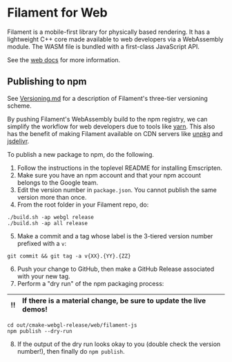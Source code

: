 # Filament for Web

Filament is a mobile-first library for physically based rendering. It has a lightweight C++ core
made available to web developers via a WebAssembly module. The WASM file is bundled with a
first-class JavaScript API.

See the [web docs](https://github.com/google/filament/tree/main/web/docs) for more information.

## Publishing to npm

See [Versioning.md](https://github.com/google/filament/blob/main/filament/docs/Versioning.md)
for a description of Filament's three-tier versioning scheme.

By pushing Filament's WebAssembly build to the npm registry, we can simplify the workflow for web
developers due to tools like [yarn]. This also has the benefit of making Filament available on CDN
servers like [unpkg] and [jsdelivr].

To publish a new package to npm, do the following.

1. Follow the instructions in the toplevel README for installing Emscripten.
2. Make sure you have an npm account and that your npm account belongs to the Google team.
3. Edit the version number in `package.json`. You cannot publish the same version more than once.
4. From the root folder in your Filament repo, do:
```
./build.sh -ap webgl release
./build.sh -ap all release
```
5. Make a commit and a tag whose label is the 3-tiered version number prefixed with a `v`:
```
git commit && git tag -a v{XX}.{YY}.{ZZ}
```
6. Push your change to GitHub, then make a GitHub Release associated with your new tag.
7. Perform a "dry run" of the npm packaging process:

:bangbang: | If there is a material change, be sure to update the live demos!
:---: | :---

```
cd out/cmake-webgl-release/web/filament-js
npm publish --dry-run
```
8. If the output of the dry run looks okay to you (double check the version number!), then finally
do `npm publish`.

[yarn]: https://yarnpkg.com
[unpkg]: https://unpkg.com
[jsdelivr]: https://www.jsdelivr.com/

